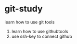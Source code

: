 # git-study
learn how to use git tools 

1. learn how to use githubtools
2. use ssh-key to connect github
